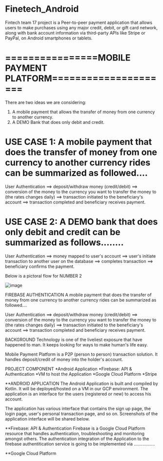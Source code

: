 # Finetech_Android
Fintech team 17 project is a  Peer-to-peer payment application that allows users to make purchases using any major credit, debit, or gift card network, along with bank account information via third-party APIs like Stripe or PayPal, on Android smartphones or tablets.


# ================MOBILE PAYMENT PLATFORM=====================


There are two ideas we are considering:
1. A mobile payment that allows the transfer of money from one currency to another currency.
2. A DEMO Bank that does only debit and credit.

# USE CASE 1: A mobile payment that does the transfer of money from one currency to another currency rides can be summarized as followed....
User Authentication ==> deposit/withdraw money (credit/debit) ==> conversion of the money to the currency you want to transfer the money to (the rates changes daily) ==> transaction initiated to the beneficiary's account ==> transaction completed and beneficiary receives payment.

# USE CASE 2: A DEMO bank that does only debit and credit can be summarized as follows........
User Authentication ==> money mapped to user's account ==> user's initiate transaction to another user on the database ==> completes transaction ==> beneficiary confirms the payment.

Below is a pictoral flow for NUMBER 2

![image](https://user-images.githubusercontent.com/104723328/201541495-b8fa92c5-61e5-4ecb-961a-16c083b20fa3.png)


FIREBASE AUTHENTICATION
A mobile payment that does the transfer of money from one currency to another currency rides can be summarized as followed....

User Authentication ==> deposit/withdraw money (credit/debit) ==> conversion of the money to the currency you want to transfer the money to (the rates changes daily) ==> transaction initiated to the beneficiary's account ==> transaction completed and beneficiary receives payment.

BACKGROUND
Technology is one of the liveliest exposure that have happened to man. It keeps looking for ways to make human's life easy.

Mobile Payment Platform is a P2P (person to person) transaction solution. It handles deposit/credit of money into the holder's account.

PROJECT COMPONENT
*Android Application
*Firebase: API & Authentication
*VM to host the Application
*Google Cloud Platform
*Stripe

**ANDROID APPLICATION
The Android Application is built and compiled by Kotlin. It will be deployed/hosted on a VM in our GCP environment. The application is an interface for the users (registered or new) to access his account.

The application has various interface that contains the sign up page, the login page, user's personal transaction page, and so on. Screenshots of the application interface will be shared below.

**Firebase: API & Authentication
Firebase is a Google Cloud Platform resource that handles authentication, troubleshooting and monitoring amongst others. The authentication integration of the Application to the firebase authentitication service is going to be implemented via .................

**Google Cloud Platform

